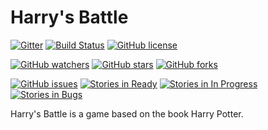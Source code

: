# Harry's Battle

[![Gitter](https://img.shields.io/gitter/room/harrybattle/harrybattle.github.io.svg?color=1dce73)](https://gitter.im/harrybattle/harrybattle.github.io)
[![Build Status](https://img.shields.io/badge/build-never%20built-lightgrey.svg)](https://github.com/harrybattle/harrybattle.github.io/blob/master/BUILD_STATUS.md)
[![GitHub license](https://img.shields.io/badge/license-MIT-blue.svg)](https://github.com/harrybattle/harrybattle.github.io/blob/master/LICENSE.txt)

[![GitHub watchers](https://img.shields.io/github/watchers/harrybattle/harrybattle.github.io.svg?style=social&label=Watch)](https://github.com/harrybattle/harrybattle.github.io/watchers)
[![GitHub stars](https://img.shields.io/github/stars/harrybattle/harrybattle.github.io.svg?style=social&label=Star)](https://github.com/harrybattle/harrybattle.github.io/stargazers)
[![GitHub forks](https://img.shields.io/github/forks/harrybattle/harrybattle.github.io.svg?style=social&label=Fork)](https://github.com/harrybattle/harrybattle.github.io/fork)

[![GitHub issues](https://img.shields.io/github/issues/harrybattle/harrybattle.github.io.svg?style=plastic)](https://waffle.io/harrybattle/harrybattle.github.io)
[![Stories in Ready](https://badge.waffle.io/harrybattle/harrybattle.github.io.png?label=ready&title=Ready)](https://waffle.io/harrybattle/harrybattle.github.io)
[![Stories in In Progress](https://badge.waffle.io/harrybattle/harrybattle.github.io.png?label=In%20Progress&title=In%20Progress)](https://waffle.io/harrybattle/harrybattle.github.io)
[![Stories in Bugs](https://badge.waffle.io/harrybattle/harrybattle.github.io.png?label=bugs&title=Bugs)](https://waffle.io/harrybattle/harrybattle.github.io)

Harry's Battle is a game based on the book Harry Potter.
